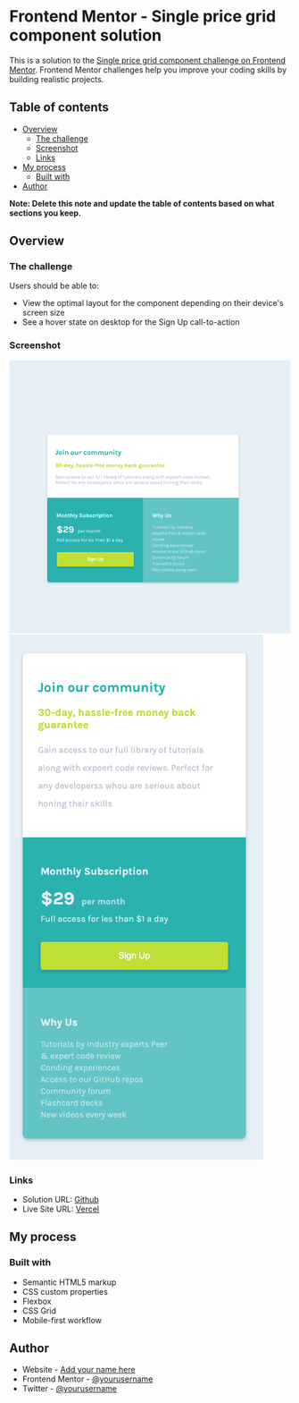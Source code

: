 # Frontend Mentor - Single price grid component solution

This is a solution to the [Single price grid component challenge on Frontend Mentor](https://www.frontendmentor.io/challenges/single-price-grid-component-5ce41129d0ff452fec5abbbc). Frontend Mentor challenges help you improve your coding skills by building realistic projects.

## Table of contents

-  [Overview](#overview)
   -  [The challenge](#the-challenge)
   -  [Screenshot](#screenshot)
   -  [Links](#links)
-  [My process](#my-process)
   -  [Built with](#built-with)
-  [Author](#author)

**Note: Delete this note and update the table of contents based on what sections you keep.**

## Overview

### The challenge

Users should be able to:

-  View the optimal layout for the component depending on their device's screen size
-  See a hover state on desktop for the Sign Up call-to-action

### Screenshot

![Desktop Version](./solution/screenshot1.png)
![Mobile Version](./solution/screenshot2.png)

### Links

-  Solution URL: [Github](https://github.com/emines0/single-price-grid-component)
-  Live Site URL: [Vercel](https://single-price-grid-component-git-main-emines0s-projects.vercel.app/)

## My process

### Built with

-  Semantic HTML5 markup
-  CSS custom properties
-  Flexbox
-  CSS Grid
-  Mobile-first workflow

## Author

-  Website - [Add your name here](https://github.com/emines0)
-  Frontend Mentor - [@yourusername](https://www.frontendmentor.io/profile/emines0)
-  Twitter - [@yourusername](https://www.twitter.com/_emines__)
